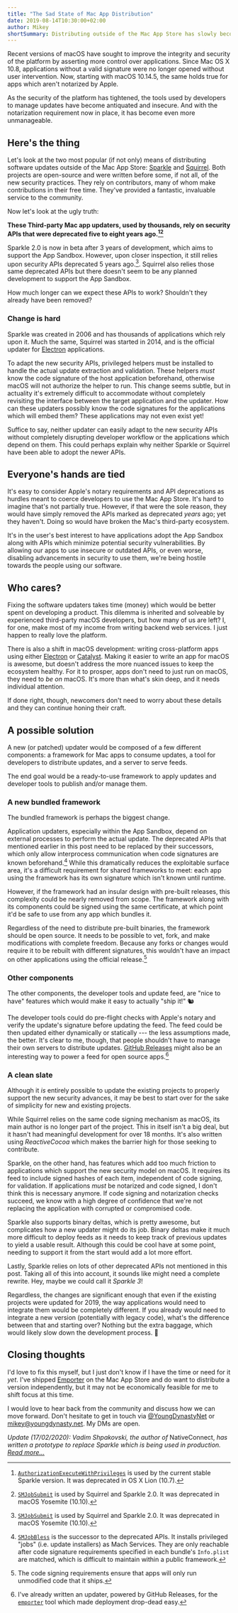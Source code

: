 ```yaml
---
title: "The Sad State of Mac App Distribution"
date: 2019-08-14T10:30:00+02:00
author: Mikey
shortSummary: Distributing outside of the Mac App Store has slowly become a nightmare.
---
```


Recent versions of macOS have sought to improve the integrity and security of the platform by asserting more control over applications. Since Mac OS X 10.8, applications without a valid signature were no longer opened without user intervention. Now, starting with macOS 10.14.5, the same holds true for apps which aren't notarized by Apple.

As the security of the platform has tightened, the tools used by developers to manage updates have become antiquated and insecure. And with the notarization requirement now in place, it has become even more unmanageable.

## Here's the thing

Let's look at the two most popular (if not only) means of distributing software updates outside of the Mac App Store: [Sparkle](https://github.com/sparkle-project/Sparkle) and [Squirrel](https://github.com/Squirrel/Squirrel.Mac). Both projects are open-source and were written before some, if not all, of the new security practices. They rely on contributors, many of whom make contributions in their free time. They've provided a fantastic, invaluable service to the community.

Now let's look at the ugly truth:

**These Third-party Mac app updaters, used by thousands, rely on security APIs that were deprecated five to eight years ago.[^1][^2]**

Sparkle 2.0 is now in beta after 3 years of development, which aims to support the App Sandbox. However, upon closer inspection, it still relies upon security APIs deprecated 5 years ago.[^2]. Squirrel also relies those same deprecated APIs but there doesn't seem to be any planned development to support the App Sandbox.

How much longer can we expect these APIs to work? Shouldn't they already have been removed?

[^1]: [`AuthorizationExecuteWithPrivileges`](https://developer.apple.com/documentation/security/1540038-authorizationexecutewithprivileg) is used by the current stable Sparkle version. It was deprecated in OS X Lion (10.7).
[^2]: [`SMJobSubmit`](https://developer.apple.com/documentation/servicemanagement/1431084-smjobsubmit) is used by Squirrel and Sparkle 2.0. It was deprecated in macOS Yosemite (10.10).

### Change is hard

Sparkle was created in 2006 and has thousands of applications which rely upon it. Much the same, Squirrel was started in 2014, and is the official updater for [Electron](https://electronjs.org) applications.

To adapt the new security APIs, privileged helpers must be installed to handle the actual update extraction and validation. These helpers _must_ know the code signature of the host application beforehand, otherwise macOS will not authorize the helper to run. This change seems subtle, but in actuality it's extremely difficult to accommodate without completely revisiting the interface between the target application and the updater. How can these updaters possibly know the code signatures for the applications which will embed them? These applications may not even exist yet!

Suffice to say, neither updater can easily adapt to the new security APIs without completely disrupting developer workflow or the applications which depend on them. This could perhaps explain why neither Sparkle or Squirrel have been able to adopt the newer APIs.

## Everyone's hands are tied

It's easy to consider Apple's notary requirements and API deprecations as hurdles meant to coerce developers to use the Mac App Store. It's hard to imagine that's not partially true. However, if that were the sole reason, they would have simply removed the APIs marked as deprecated _years_ ago; yet they haven't. Doing so would have broken the Mac's third-party ecosystem.

It's in the user's best interest to have applications adopt the App Sandbox along with APIs which minimize potential security vulnerabilities. By allowing our apps to use insecure or outdated APIs, or even worse, disabling advancements in security to use them, we're being hostile towards the people using our software.

## Who cares?

Fixing the software updaters takes time (money) which would be better spent on developing a product. This dilemma is inherited and solveable by experienced third-party macOS developers, but how many of us are left? I, for one, make most of my income from writing backend web services. I just happen to really love the platform.

There is also a shift in macOS development: writing cross-platform apps using either [Electron](https://electronjs.org) or [Catalyst](https://developer.apple.com/ipad-apps-for-mac/). Making it easier to write an app for macOS is awesome, but doesn't address the more nuanced issues to keep the ecosystem healthy. For it to prosper, apps don't need to just run on macOS, they need to _be on_ macOS. It's more than what's skin deep, and it needs individual attention.

If done right, though, newcomers don't need to worry about these details and they can continue honing their craft.

## A possible solution

A new (or patched) updater would be composed of a few different components: a framework for Mac apps to consume updates, a tool for developers to distribute updates, and a server to serve feeds.

The end goal would be a ready-to-use framework to apply updates and developer tools to publish and/or manage them.

### A new bundled framework

The bundled framework is perhaps the biggest change.

Application updaters, especially within the App Sandbox, depend on external processes to perform the actual update. The deprecated APIs that mentioned earlier in this post need to be replaced by their successors, which only allow interprocess communication when code signatures are known beforehand.[^3] While this dramatically reduces the exploitable surface area, it's a difficult requirement for shared frameworks to meet: each app using the framework has its own signature which isn't known until runtime.

[^3]: [`SMJobBless`](https://developer.apple.com/documentation/servicemanagement/1431078-smjobbless) is the successor to the deprecated APIs. It installs privileged "jobs" (i.e. update installers) as Mach Services. They are only reachable after code signature requirements specified in each bundle's `Info.plist` are matched, which is difficult to maintain within a public framework.

However, if the framework had an insular design with pre-built releases, this complexity could be nearly removed from scope. The framework along with its components could be signed using the same certificate, at which point it'd be safe to use from any app which bundles it.

Regardless of the need to distribute pre-built binaries, the framework should be open source. It needs to be possible to vet, fork, and make modifications with complete freedom. Because any forks or changes would require it to be rebuilt with different signatures, this wouldn't have an impact on other applications using the official release.[^4]

[^4]: The code signing requirements ensure that apps will only run unmodified code that it ships.

### Other components

The other components, the developer tools and update feed, are "nice to have" features which would make it easy to actually "ship it!" 🐿

The developer tools could do pre-flight checks with Apple's notary and verify the update's signature before updating the feed. The feed could be then updated either dynamically or statically --- the less assumptions made, the better. It's clear to me, though, that people shouldn't have to manage their own servers to distribute updates. [GitHub Releases](https://github.blog/2013-07-02-release-your-software/) might also be an interesting way to power a feed for open source apps.[^5]

[^5]: I've already written an updater, powered by GitHub Releases, for the [`emporter`](https://github.com/youngdynasty/emporter-cli) tool which made deployment drop-dead easy.

### A clean slate

Although it _is_ entirely possible to update the existing projects to properly support the new security advances, it may be best to start over for the sake of simplicity for new and existing projects.

While Squirrel relies on the same code signing mechanism as macOS, its main author is no longer part of the project. This in itself isn't a big deal, but it hasn't had meaningful development for over 18 months. It's also written using _ReactiveCocoa_ which makes the barrier high for those seeking to contribute.

Sparkle, on the other hand, has features which add too much friction to applications which support the new security model on macOS. It requires its feed to include signed hashes of each item, independent of code signing, for validation. If applications _must_ be notarized and code signed, I don't think this is necessary anymore. If code signing and notarization checks succeed, we know with a high degree of confidence that we're not replacing the application with corrupted or compromised code.

Sparkle also supports binary deltas, which is pretty awesome, but complicates how a new updater might do its job. Binary deltas make it much more difficult to deploy feeds as it needs to keep track of previous updates to yield a usable result. Although this could be cool have at some point, needing to support it from the start would add a lot more effort.

Lastly, Sparkle relies on lots of other deprecated APIs not mentioned in this post. Taking all of this into account, it sounds like might need a complete rewrite. Hey, maybe we could call it _Sparkle 3_!

Regardless, the changes are significant enough that even if the existing projects were updated for 2019, the way applications would need to integrate them would be completely different. If you already would need to integrate a new version (potentially with legacy code), what's the difference between that and starting over? Nothing but the extra baggage, which would likely slow down the development process. 😬

## Closing thoughts

I'd love to fix this myself, but I just don't know if I have the time or need for it _yet_. I've shipped [Emporter](https://emporter.app) on the Mac App Store and do want to distribute a version independently, but it may not be economically feasible for me to shift focus at this time.

I would love to hear back from the community and discuss how we can move forward. Don't hesitate to get in touch via [@YoungDynastyNet](https://twitter.com/YoungDynastyNet) or [mikey@youngdynasty.net](mailto:mikey@youngdynasty.net). My DMs are open.

_Update (17/02/2020): Vadim Shpakovski, the author of_ NativeConnect, _has written a prototype to replace Sparkle which is being used in production. [Read more...](https://nativeconnect.app/blog/auto-updating-sandboxed-mac-apps-without-sparkle/)_
